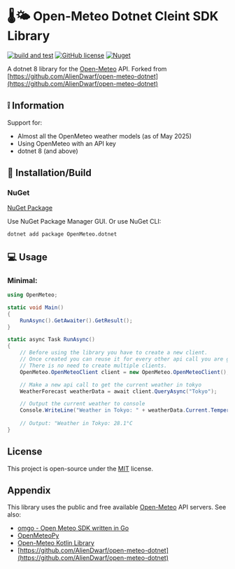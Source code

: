 
# 🌡️🌤️ Open-Meteo Dotnet Cleint SDK Library
[![build and test](https://github.com/colinnuk/open-meteo-dotnet-client/actions/workflows/build-and-test.yml/badge.svg)](https://github.com/colinnuk/open-meteo-dotnet-client/actions/workflows/build-and-test.yml)
[![GitHub license](https://img.shields.io/github/license/colinnuk/open-meteo-dotnet-client)](https://github.com/colinnuk/open-meteo-dotnet-client/blob/master/LICENSE)
[![Nuget](https://img.shields.io/nuget/v/openmeteo.dotnet)](https://www.nuget.org/packages/OpenMeteo.dotnet)

A  dotnet 8 library for the [Open-Meteo](https://open-meteo.com) API.
Forked from [https://github.com/AlienDwarf/open-meteo-dotnet](https://github.com/AlienDwarf/open-meteo-dotnet)

## ❕ Information

Support for:
- Almost all the OpenMeteo weather models (as of May 2025)
- Using OpenMeteo with an API key
- dotnet 8 (and above)

## 🔨 Installation/Build

### NuGet
[NuGet Package](https://www.nuget.org/packages/OpenMeteo.dotnet/)

Use NuGet Package Manager GUI. Or use NuGet CLI:

```bash
dotnet add package OpenMeteo.dotnet
```

## 💻 Usage

### Minimal:
```cs
using OpenMeteo;

static void Main()
{
    RunAsync().GetAwaiter().GetResult();
}

static async Task RunAsync()
{
    // Before using the library you have to create a new client. 
    // Once created you can reuse it for every other api call you are going to make. 
    // There is no need to create multiple clients.
    OpenMeteo.OpenMeteoClient client = new OpenMeteo.OpenMeteoClient();

    // Make a new api call to get the current weather in tokyo
    WeatherForecast weatherData = await client.QueryAsync("Tokyo");

    // Output the current weather to console
    Console.WriteLine("Weather in Tokyo: " + weatherData.Current.Temperature + weatherData.CurrentUnits.Temperature);
    
    // Output: "Weather in Tokyo: 28.1°C
}
```

## License

This project is open-source under the [MIT](https://github.com/colinnuk/open-meteo-dotnet-client/blob/master/LICENSE.txt) license.

## Appendix

This library uses the public and free available [Open-Meteo](https://open-meteo.com) API servers.
See also:
- [omgo - Open Meteo SDK written in Go ](https://github.com/HectorMalot/omgo)
- [OpenMeteoPy](https://github.com/m0rp43us/openmeteopy)
- [Open-Meteo Kotlin Library](https://github.com/open-meteo/open-meteo-api-kotlin)
- [https://github.com/AlienDwarf/open-meteo-dotnet](https://github.com/AlienDwarf/open-meteo-dotnet)

